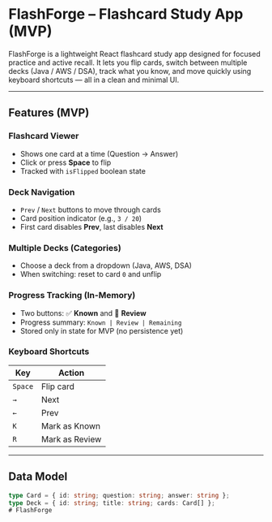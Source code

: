 # FlashForge – Flashcard Study App (MVP)

FlashForge is a lightweight React flashcard study app designed for focused practice and active recall. It lets you flip cards, switch between multiple decks (Java / AWS / DSA), track what you know, and move quickly using keyboard shortcuts — all in a clean and minimal UI.

---

## Features (MVP)

### Flashcard Viewer
- Shows one card at a time (Question → Answer)
- Click or press **Space** to flip
- Tracked with `isFlipped` boolean state

### Deck Navigation
- `Prev` / `Next` buttons to move through cards
- Card position indicator (e.g., `3 / 20`)
- First card disables **Prev**, last disables **Next**

### Multiple Decks (Categories)
- Choose a deck from a dropdown (Java, AWS, DSA)
- When switching: reset to card `0` and unflip

### Progress Tracking (In-Memory)
- Two buttons: ✅ **Known** and 🔁 **Review**
- Progress summary: `Known | Review | Remaining`
- Stored only in state for MVP (no persistence yet)

### Keyboard Shortcuts
| Key | Action |
|-----|--------|
| `Space` | Flip card |
| `→` | Next |
| `←` | Prev |
| `K` | Mark as Known |
| `R` | Mark as Review |

---

## Data Model

```ts
type Card = { id: string; question: string; answer: string };
type Deck = { id: string; title: string; cards: Card[] };
#   F l a s h F o r g e  
 